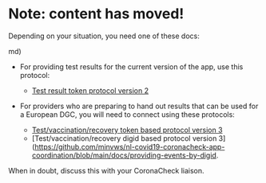 # Note: content has moved!

Depending on your situation, you need one of these docs:

md)

* For providing test results for the current version of the app, use this protocol:
  * [Test result token protocol version 2](https://github.com/minvws/nl-covid19-coronacheck-app-coordination/blob/test-provider-protocol-2.0/docs/providing-test-results.md)

* For providers who are preparing to hand out results that can be used for a European DGC, you will need to connect using these protocols:
  * [Test/vaccination/recovery token based protocol version 3](https://github.com/minvws/nl-covid19-coronacheck-app-coordination/blob/main/docs/providing-events-by-token.md)
  * [Test/vaccination/recovery digid based protocol version 3](https://github.com/minvws/nl-covid19-coronacheck-app-coordination/blob/main/docs/providing-events-by-digid.

When in doubt, discuss this with your CoronaCheck liaison. 
